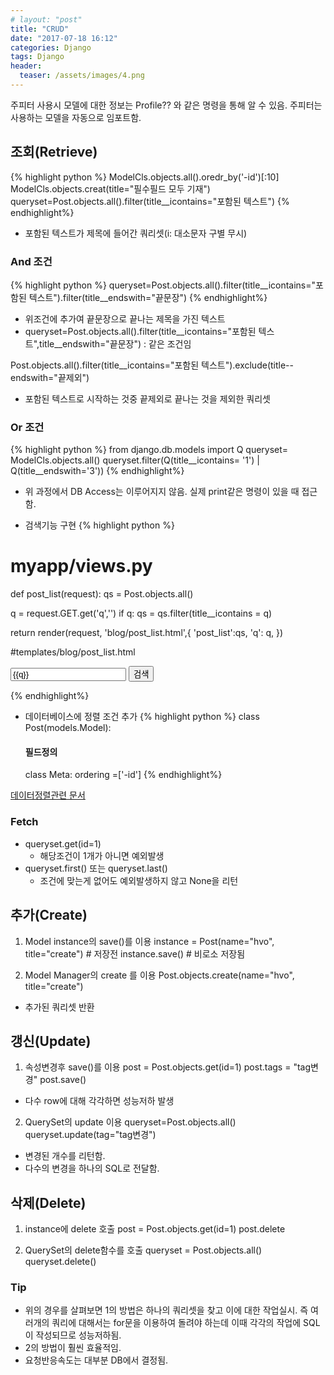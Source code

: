 ```yaml
---
# layout: "post"
title: "CRUD"
date: "2017-07-18 16:12"
categories: Django
tags: Django
header:
  teaser: /assets/images/4.png
---
```


주피터 사용시 모델에 대한 정보는 Profile?? 와 같은 명령을 통해 알 수 있음.
주피터는 사용하는 모델을 자동으로 임포트함.
## 조회(Retrieve)
{% highlight python %}
ModelCls.objects.all().oredr_by('-id')[:10]
ModelCls.objects.creat(title="필수필드 모두 기재")
queryset=Post.objects.all().filter(title__icontains="포함된 텍스트")
{% endhighlight%}

- 포함된 텍스트가 제목에 들어간 쿼리셋(i: 대소문자 구별 무시)

### And 조건
{% highlight python %}
queryset=Post.objects.all().filter(title__icontains="포함된 텍스트").filter(title__endswith="끝문장")
{% endhighlight%}
- 위조건에 추가여 끝문장으로 끝나는 제목을 가진 텍스트
- queryset=Post.objects.all().filter(title__icontains="포함된 텍스트",title__endswith="끝문장") : 같은 조건임

Post.objects.all().filter(title__icontains="포함된 텍스트").exclude(title--endswith="끝제외")
- 포함된 텍스트로 시작하는 것중 끝제외로 끝나는 것을 제외한 쿼리셋

### Or 조건
{% highlight python %}
from django.db.models import Q
queryset= ModelCls.objects.all()
queryset.filter(Q(title__icontains= '1') | Q(title__endswith='3'))
{% endhighlight%}
- 위 과정에서 DB Access는 이루어지지 않음. 실제 print같은 명령이 있을 때 접근함.

- 검색기능 구현
{% highlight python %}
# myapp/views.py
def post_list(request):
  qs = Post.objects.all()

  q = request.GET.get('q','')
  if q:
    qs = qs.filter(title__icontains = q)

  return render(request, 'blog/post_list.html',{
    'post_list':qs,
    'q': q,
    })

  #templates/blog/post_list.html
  <form action="" methon="get">
    <input type='text' name="q"  value="{{q}}"/>
    <input type="submit" value="검색"/>
  </form>

{% endhighlight%}

- 데이터베이스에 정렬 조건 추가
{% highlight python %}
class Post(models.Model):
  #### 필드정의
  class Meta:
    ordering =['-id']
    {% endhighlight%}

[데이터정렬관련 문서](https://docs.djangoproject.com/en/1.11/ref/models/conditional-expressions/)

### Fetch
- queryset.get(id=1)
  - 해당조건이 1개가 아니면 예외발생
- queryset.first() 또는 queryset.last()
  - 조건에 맞는게 없어도 예외발생하지 않고 None을 리턴

## 추가(Create)

1. Model instance의 save()를 이용
instance = Post(name="hvo", title="create") # 저장전
instance.save() # 비로소 저장됨

2. Model Manager의 create 를 이용
Post.objects.create(name="hvo", title="create")
  - 추가된 쿼리셋 반환

## 갱신(Update)

1. 속성변경후 save()를 이용
post = Post.objects.get(id=1)
post.tags = "tag변경"
post.save()
  - 다수 row에 대해 각각하면 성능저하 발생

2. QuerySet의 update 이용
queryset=Post.objects.all()
queryset.update(tag="tag변경")
  - 변경된 개수를 리턴함.
  - 다수의 변경을 하나의 SQL로 전달함.

## 삭제(Delete)
1. instance에 delete 호출
post = Post.objects.get(id=1)
post.delete

2. QuerySet의 delete함수를 호출
queryset = Post.objects.all()
queryset.delete()

### Tip
- 위의 경우를 살펴보면 1의 방법은 하나의 쿼리셋을 찾고 이에 대한 작업실시. 즉 여러개의 쿼리에 대해서는 for문을 이용하여 돌려야 하는데 이때 각각의 작업에 SQL이 작성되므로 성능저하됨.
- 2의 방법이 훨씬 효율적임.
- 요청반응속도는 대부분 DB에서 결정됨.

